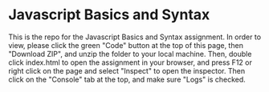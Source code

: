 # Javascript Basics and Syntax

This is the repo for the Javascript Basics and Syntax assignment.  In order to view, please click the green "Code" button at the top of this page, then "Download ZIP", and unzip the folder to your local machine. Then, double click index.html to open the assignment in your browser, and press F12 or right click on the page and select "Inspect" to open the inspector.  Then click on the "Console" tab at the top, and make sure "Logs" is checked.